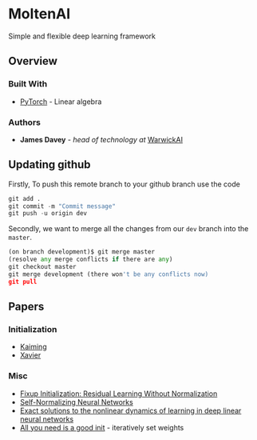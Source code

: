 # MoltenAI
Simple and flexible deep learning framework

## Overview

### Built With

* [PyTorch](https://pytorch.org/) - Linear algebra
### Authors

* **James Davey** - *head of technology at* [WarwickAI](https://warwickai.ml/)

## Updating github

Firstly, To push this remote branch to your github branch use the code

```python
git add .
git commit -m "Commit message"
git push -u origin dev
```


Secondly, we want to merge all the changes from our `dev` branch into the `master`.

```python
(on branch development)$ git merge master
(resolve any merge conflicts if there are any)
git checkout master
git merge development (there won't be any conflicts now)
git pull
```

## Papers

### Initialization

* [Kaiming](https://arxiv.org/abs/1502.01852)
* [Xavier](http://proceedings.mlr.press/v9/glorot10a.html)

### Misc

* [Fixup Initialization: Residual Learning Without Normalization](https://arxiv.org/abs/1901.09321)
* [Self-Normalizing Neural Networks](https://arxiv.org/abs/1706.02515)
* [Exact solutions to the nonlinear dynamics of learning in deep linear neural networks](https://arxiv.org/abs/1312.6120)
* [All you need is a good init](https://arxiv.org/abs/1511.06422) - iteratively set weights
